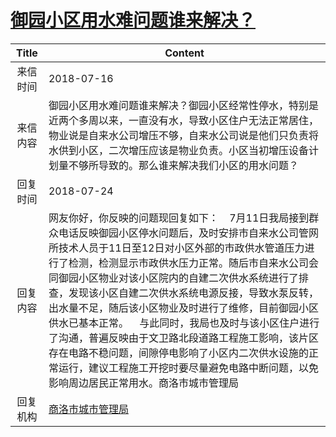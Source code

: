 # [御园小区用水难问题谁来解决？](http://www.shangluo.gov.cn/zmhd/ldxxxx.jsp?urltype=leadermail.LeaderMailContentUrl&wbtreeid=1112&leadermailid=4818)

| Title |                                                                                                                                                               Content                                                                                                                                                               |
|:-----:|-------------------------------------------------------------------------------------------------------------------------------------------------------------------------------------------------------------------------------------------------------------------------------------------------------------------------------------|
| 来信时间  | 2018-07-16                                                                                                                                                                                                                                                                                                                          |
| 来信内容  | 御园小区用水难问题谁来解决？御园小区经常性停水，特别是近两个多周以来，一直没有水，导致小区住户无法正常居住，物业说是自来水公司增压不够，自来水公司说是他们只负责将水供到小区，二次增压应该是物业负责。小区当初增压设备计划量不够所导致的。那么谁来解决我们小区的用水问题？                                                                                                                                                                                               |
| 回复时间  | 2018-07-24                                                                                                                                                                                                                                                                                                                          |
| 回复内容  | 网友你好，你反映的问题现回复如下：    7月11日我局接到群众电话反映御园小区停水问题后，及时安排市自来水公司管网所技术人员于11日至12日对小区外部的市政供水管道压力进行了检测，检测显示市政供水压力正常。随后市自来水公司会同御园小区物业对该小区院内的自建二次供水系统进行了排查，发现该小区自建二次供水系统电源反接，导致水泵反转，出水量不足，随后该小区物业及时进行了维修，目前御园小区供水已基本正常。    与此同时，我局也及时与该小区住户进行了沟通，普遍反映由于文卫路北段道路工程施工影响，该片区存在电路不稳问题，间隙停电影响了小区内二次供水设施的正常运行，建议工程施工开挖时要尽量避免电路中断问题，以免影响周边居民正常用水。商洛市城市管理局 |
| 回复机构  | [商洛市城市管理局](../../category/agencies/商洛市城市管理局.md)                                                                                                                                                                                                                                                                                     |